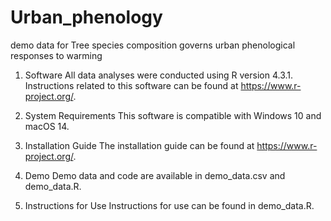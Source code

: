# Urban_phenology
demo data for Tree species composition governs urban phenological responses to warming

1. Software
All data analyses were conducted using R version 4.3.1. Instructions related to this software can be found at https://www.r-project.org/.

2. System Requirements
This software is compatible with Windows 10 and macOS 14.

3. Installation Guide
The installation guide can be found at https://www.r-project.org/.

4. Demo
Demo data and code are available in demo_data.csv and demo_data.R.

5. Instructions for Use
Instructions for use can be found in demo_data.R.

